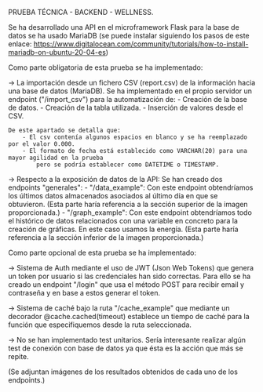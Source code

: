 PRUEBA TÉCNICA - BACKEND - WELLNESS.

Se ha desarrollado una API en el microframework Flask para la base de datos se ha usado MariaDB (se puede instalar siguiendo los pasos de este enlace: https://www.digitalocean.com/community/tutorials/how-to-install-mariadb-on-ubuntu-20-04-es) 

Como parte obligatoria de esta prueba se ha implementado:

-> La importación desde un fichero CSV (report.csv) de la información hacia una base de datos (MariaDB).
    Se ha implementado en el propio servidor un endpoint ("/import_csv") para la automatización de:
        - Creación de la base de datos.
        - Creación de la tabla utilizada.
        - Inserción de valores desde el CSV.

    De este apartado se detalla que:
        - El csv contenía algunos espacios en blanco y se ha reemplazado por el valor 0.000.
        - El formato de fecha está establecido como VARCHAR(20) para una mayor agilidad en la prueba 
            pero se podría establecer como DATETIME o TIMESTAMP.

-> Respecto a la exposición de datos de la API:
    Se han creado dos endpoints "generales":
        - "/data_example":
            Con este endpoint obtendríamos los últimos datos almacenados asociados al último día en que se obtuvieron.
            (Esta parte haría referencia a la sección superior de la imagen proporcionada.)
        - "/graph_example":
            Con este endpoint obtendríamos todo el histórico de datos relacionados con una variable en concreto para la creación de gráficas.
            En este caso usamos la energía.
            (Esta parte haría referencia a la sección inferior de la imagen proporcionada.)


Como parte opcional de esta prueba se ha implementado:

-> Sistema de Auth mediante el uso de JWT (Json Web Tokens) que genera un token por usuario si las credenciales han sido correctas.
    Para ello se ha creado un endpoint "/login" que usa el método POST para recibir email y contraseña y en base a estos generar el token.

-> Sistema de caché bajo la ruta "/cache_example" que mediante un decorador @cache.cached(timeout) establece un tiempo de caché para la función
    que especifiquemos desde la ruta seleccionada.

-> No se han implementado test unitarios. 
    Sería interesante realizar algún test de conexión con base de datos ya que ésta es la acción que más se repite.


(Se adjuntan imágenes de los resultados obtenidos de cada uno de los endpoints.)









